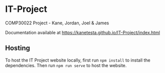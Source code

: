 # IT-Project

COMP30022 Project - Kane, Jordan, Joel &amp; James

Documentation available at https://kanetesta.github.io/IT-Project/index.html

## Hosting

To host the IT Project website locally, first run `npm install` to install the dependencies. Then run `npm run serve` to host the website.
